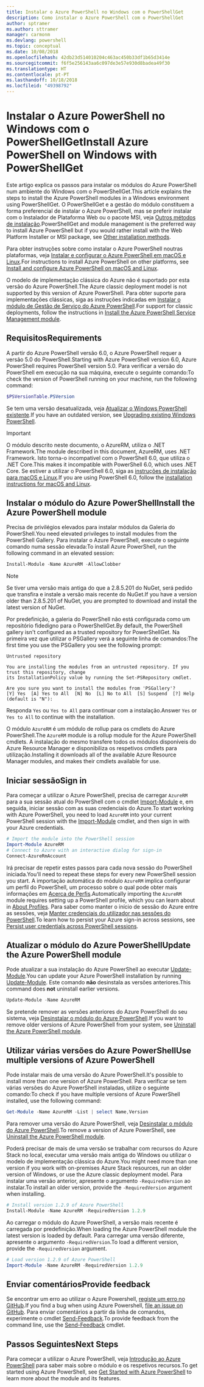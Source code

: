```yaml
---
title: Instalar o Azure PowerShell no Windows com o PowerShellGet
description: Como instalar o Azure PowerShell com o PowerShellGet
author: sptramer
ms.author: sttramer
manager: carmonm
ms.devlang: powershell
ms.topic: conceptual
ms.date: 10/08/2018
ms.openlocfilehash: 42db23d514010204c463ac450b33df1b65d3414e
ms.sourcegitcommit: f6f5e256143aa6c097de3e57e930d8badea49f30
ms.translationtype: HT
ms.contentlocale: pt-PT
ms.lasthandoff: 10/18/2018
ms.locfileid: "49398792"
---
```

# <a name="install-azure-powershell-on-windows-with-powershellget"></a><span data-ttu-id="57080-103">Instalar o Azure PowerShell no Windows com o PowerShellGet</span><span class="sxs-lookup"><span data-stu-id="57080-103">Install Azure PowerShell on Windows with PowerShellGet</span></span>

<span data-ttu-id="57080-104">Este artigo explica os passos para instalar os módulos do Azure PowerShell num ambiente do Windows com o PowerShellGet.</span><span class="sxs-lookup"><span data-stu-id="57080-104">This article explains the steps to install the Azure PowerShell modules in a Windows environment using PowerShellGet.</span></span> <span data-ttu-id="57080-105">O PowerShellGet e a gestão do módulo constituem a forma preferencial de instalar o Azure PowerShell, mas se preferir instalar com o Instalador de Plataforma Web ou o pacote MSI, veja [Outros métodos de instalação](other-install.md).</span><span class="sxs-lookup"><span data-stu-id="57080-105">PowerShellGet and module management is the preferred way to install Azure PowerShell but if you would rather install with the Web Platform Installer or MSI package, see [Other installation methods](other-install.md).</span></span>

<span data-ttu-id="57080-106">Para obter instruções sobre como instalar o Azure PowerShell noutras plataformas, veja [Instalar e configurar o Azure PowerShell em macOS e Linux](install-azurermps-maclinux.md).</span><span class="sxs-lookup"><span data-stu-id="57080-106">For instructions to install Azure PowerShell on other platforms, see [Install and configure Azure PowerShell on macOS and Linux](install-azurermps-maclinux.md).</span></span>

<span data-ttu-id="57080-107">O modelo de implementação clássica do Azure não é suportado por esta versão do Azure PowerShell.</span><span class="sxs-lookup"><span data-stu-id="57080-107">The Azure classic deployment model is not supported by this version of Azure PowerShell.</span></span> <span data-ttu-id="57080-108">Para obter suporte para implementações clássicas, siga as instruções indicadas em [Instalar o módulo de Gestão de Serviço do Azure PowerShell](/powershell/azure/servicemanagement/install-azure-ps).</span><span class="sxs-lookup"><span data-stu-id="57080-108">For support for classic deployments, follow the instructions in [Install the Azure PowerShell Service Management module](/powershell/azure/servicemanagement/install-azure-ps).</span></span>

## <a name="requirements"></a><span data-ttu-id="57080-109">Requisitos</span><span class="sxs-lookup"><span data-stu-id="57080-109">Requirements</span></span>

<span data-ttu-id="57080-110">A partir do Azure PowerShell versão 6.0, o Azure PowerShell requer a versão 5.0 do PowerShell.</span><span class="sxs-lookup"><span data-stu-id="57080-110">Starting with Azure PowerShell version 6.0, Azure PowerShell requires PowerShell version 5.0.</span></span> <span data-ttu-id="57080-111">Para verificar a versão do PowerShell em execução na sua máquina, execute o seguinte comando:</span><span class="sxs-lookup"><span data-stu-id="57080-111">To check the version of PowerShell running on your machine, run the following command:</span></span>

```powershell
$PSVersionTable.PSVersion
```

<span data-ttu-id="57080-112">Se tem uma versão desatualizada, veja [Atualizar o Windows PowerShell existente](/powershell/scripting/setup/installing-windows-powershell?view=powershell-6#upgrading-existing-windows-powershell).</span><span class="sxs-lookup"><span data-stu-id="57080-112">If you have an outdated version, see [Upgrading existing Windows PowerShell](/powershell/scripting/setup/installing-windows-powershell?view=powershell-6#upgrading-existing-windows-powershell).</span></span>

> [!IMPORTANT]
> <span data-ttu-id="57080-113">O módulo descrito neste documento, o AzureRM, utiliza o .NET Framework.</span><span class="sxs-lookup"><span data-stu-id="57080-113">The module described in this document, AzureRM, uses .NET Framework.</span></span> <span data-ttu-id="57080-114">Isto torna-o incompatível com o PowerShell 6.0, que utiliza o .NET Core.</span><span class="sxs-lookup"><span data-stu-id="57080-114">This makes it incompatible with PowerShell 6.0, which uses .NET Core.</span></span> <span data-ttu-id="57080-115">Se estiver a utilizar o PowerShell 6.0, siga as [instruções de instalação para macOS e Linux](install-azurermps-maclinux.md).</span><span class="sxs-lookup"><span data-stu-id="57080-115">If you are using PowerShell 6.0, follow the [installation instructions for macOS and Linux](install-azurermps-maclinux.md).</span></span>

## <a name="install-the-azure-powershell-module"></a><span data-ttu-id="57080-116">Instalar o módulo do Azure PowerShell</span><span class="sxs-lookup"><span data-stu-id="57080-116">Install the Azure PowerShell module</span></span>

<span data-ttu-id="57080-117">Precisa de privilégios elevados para instalar módulos da Galeria do PowerShell.</span><span class="sxs-lookup"><span data-stu-id="57080-117">You need elevated privileges to install modules from the PowerShell Gallery.</span></span> <span data-ttu-id="57080-118">Para instalar o Azure PowerShell, execute o seguinte comando numa sessão elevada:</span><span class="sxs-lookup"><span data-stu-id="57080-118">To install Azure PowerShell, run the following command in an elevated session:</span></span>

```powershell
Install-Module -Name AzureRM -AllowClobber
```

> [!NOTE]
> <span data-ttu-id="57080-119">Se tiver uma versão mais antiga do que a 2.8.5.201 do NuGet, será pedido que transfira e instale a versão mais recente do NuGet.</span><span class="sxs-lookup"><span data-stu-id="57080-119">If you have a version older than 2.8.5.201 of NuGet, you are prompted to download and install the latest version of NuGet.</span></span>

<span data-ttu-id="57080-120">Por predefinição, a galeria do PowerShell não está configurada como um repositório fidedigno para o PowerShellGet.</span><span class="sxs-lookup"><span data-stu-id="57080-120">By default, the PowerShell gallery isn't configured as a trusted repository for PowerShellGet.</span></span> <span data-ttu-id="57080-121">Na primeira vez que utilizar o PSGallery verá a seguinte linha de comandos:</span><span class="sxs-lookup"><span data-stu-id="57080-121">The first time you use the PSGallery you see the following prompt:</span></span>

```output
Untrusted repository

You are installing the modules from an untrusted repository. If you trust this repository, change
its InstallationPolicy value by running the Set-PSRepository cmdlet.

Are you sure you want to install the modules from 'PSGallery'?
[Y] Yes  [A] Yes to All  [N] No  [L] No to All  [S] Suspend  [?] Help (default is "N"):
```

<span data-ttu-id="57080-122">Responda `Yes` ou `Yes to All` para continuar com a instalação.</span><span class="sxs-lookup"><span data-stu-id="57080-122">Answer `Yes` or `Yes to All` to continue with the installation.</span></span>

<span data-ttu-id="57080-123">O módulo `AzureRM` é um módulo de rollup para os cmdlets do Azure PowerShell.</span><span class="sxs-lookup"><span data-stu-id="57080-123">The `AzureRM` module is a rollup module for the Azure PowerShell cmdlets.</span></span> <span data-ttu-id="57080-124">A instalação do mesmo transfere todos os módulos disponíveis do Azure Resource Manager e disponibiliza os respetivos cmdlets para utilização.</span><span class="sxs-lookup"><span data-stu-id="57080-124">Installing it downloads all of the available Azure Resource Manager modules, and makes their cmdlets available for use.</span></span>

## <a name="sign-in"></a><span data-ttu-id="57080-125">Iniciar sessão</span><span class="sxs-lookup"><span data-stu-id="57080-125">Sign in</span></span>

<span data-ttu-id="57080-126">Para começar a utilizar o Azure PowerShell, precisa de carregar `AzureRM` para a sua sessão atual do PowerShell com o cmdlet [Import-Module](/powershell/module/Microsoft.PowerShell.Core/Import-Module) e, em seguida, iniciar sessão com as suas credenciais do Azure.</span><span class="sxs-lookup"><span data-stu-id="57080-126">To start working with Azure PowerShell, you need to load `AzureRM` into your current PowerShell session with the [Import-Module](/powershell/module/Microsoft.PowerShell.Core/Import-Module) cmdlet, and then sign in with your Azure credentials.</span></span>

```powershell
# Import the module into the PowerShell session
Import-Module AzureRM
# Connect to Azure with an interactive dialog for sign-in
Connect-AzureRmAccount
```

<span data-ttu-id="57080-127">Irá precisar de repetir estes passos para cada nova sessão do PowerShell iniciada.</span><span class="sxs-lookup"><span data-stu-id="57080-127">You'll need to repeat these steps for every new PowerShell session you start.</span></span> <span data-ttu-id="57080-128">A importação automática do módulo `AzureRM` implica configurar um perfil do PowerShell, um processo sobre o qual pode obter mais informações em [Acerca de Perfis](/powershell/module/microsoft.powershell.core/about/about_profiles).</span><span class="sxs-lookup"><span data-stu-id="57080-128">Automatically importing the `AzureRM` module requires setting up a PowerShell profile, which you can learn about in [About Profiles](/powershell/module/microsoft.powershell.core/about/about_profiles).</span></span>
<span data-ttu-id="57080-129">Para saber como manter o início de sessão do Azure entre as sessões, veja [Manter credenciais do utilizador nas sessões do PowerShell](context-persistence.md).</span><span class="sxs-lookup"><span data-stu-id="57080-129">To learn how to persist your Azure sign-in across sessions, see [Persist user credentials across PowerShell sessions](context-persistence.md).</span></span>

## <a name="update-the-azure-powershell-module"></a><span data-ttu-id="57080-130">Atualizar o módulo do Azure PowerShell</span><span class="sxs-lookup"><span data-stu-id="57080-130">Update the Azure PowerShell module</span></span>

<span data-ttu-id="57080-131">Pode atualizar a sua instalação do Azure PowerShell ao executar [Update-Module](/powershell/module/powershellget/update-module).</span><span class="sxs-lookup"><span data-stu-id="57080-131">You can update your Azure PowerShell installation by running [Update-Module](/powershell/module/powershellget/update-module).</span></span> <span data-ttu-id="57080-132">Este comando __não__ desinstala as versões anteriores.</span><span class="sxs-lookup"><span data-stu-id="57080-132">This command does __not__ uninstall earlier versions.</span></span>

```powershell
Update-Module -Name AzureRM
```

<span data-ttu-id="57080-133">Se pretende remover as versões anteriores do Azure PowerShell do seu sistema, veja [Desinstalar o módulo do Azure PowerShell](uninstall-azurerm-ps.md).</span><span class="sxs-lookup"><span data-stu-id="57080-133">If you want to remove older versions of Azure PowerShell from your system, see [Uninstall the Azure PowerShell module](uninstall-azurerm-ps.md).</span></span>

## <a name="use-multiple-versions-of-azure-powershell"></a><span data-ttu-id="57080-134">Utilizar várias versões do Azure PowerShell</span><span class="sxs-lookup"><span data-stu-id="57080-134">Use multiple versions of Azure PowerShell</span></span>

<span data-ttu-id="57080-135">Pode instalar mais de uma versão do Azure PowerShell.</span><span class="sxs-lookup"><span data-stu-id="57080-135">It's possible to install more than one version of Azure PowerShell.</span></span> <span data-ttu-id="57080-136">Para verificar se tem várias versões do Azure PowerShell instaladas, utilize o seguinte comando:</span><span class="sxs-lookup"><span data-stu-id="57080-136">To check if you have multiple versions of Azure PowerShell installed, use the following command:</span></span>

```powershell
Get-Module -Name AzureRM -List | select Name,Version
```

<span data-ttu-id="57080-137">Para remover uma versão do Azure PowerShell, veja [Desinstalar o módulo do Azure PowerShell](uninstall-azurerm-ps.md).</span><span class="sxs-lookup"><span data-stu-id="57080-137">To remove a version of Azure PowerShell, see [Uninstall the Azure PowerShell module](uninstall-azurerm-ps.md).</span></span>

<span data-ttu-id="57080-138">Poderá precisar de mais de uma versão se trabalhar com recursos do Azure Stack no local, executar uma versão mais antiga do Windows ou utilizar o modelo de implementação clássica do Azure.</span><span class="sxs-lookup"><span data-stu-id="57080-138">You might need more than one version if you work with on-premises Azure Stack resources, run an older version of Windows, or use the Azure classic deployment model.</span></span> <span data-ttu-id="57080-139">Para instalar uma versão anterior, apresente o argumento `-RequiredVersion` ao instalar.</span><span class="sxs-lookup"><span data-stu-id="57080-139">To install an older version, provide the `-RequiredVersion` argument when installing.</span></span>

```powershell
# Install version 1.2.9 of Azure PowerShell
Install-Module -Name AzureRM -RequiredVersion 1.2.9
```

<span data-ttu-id="57080-140">Ao carregar o módulo do Azure PowerShell, a versão mais recente é carregada por predefinição.</span><span class="sxs-lookup"><span data-stu-id="57080-140">When loading the Azure PowerShell module the latest version is loaded by default.</span></span> <span data-ttu-id="57080-141">Para carregar uma versão diferente, apresente o argumento `-RequiredVersion`.</span><span class="sxs-lookup"><span data-stu-id="57080-141">To load a different version, provide the `-RequiredVersion` argument.</span></span>

```powershell
# Load version 1.2.9 of Azure PowerShell
Import-Module -Name AzureRM -RequiredVersion 1.2.9
```

## <a name="provide-feedback"></a><span data-ttu-id="57080-142">Enviar comentários</span><span class="sxs-lookup"><span data-stu-id="57080-142">Provide feedback</span></span>

<span data-ttu-id="57080-143">Se encontrar um erro ao utilizar o Azure Powershell, [registe um erro no GitHub](https://github.com/Azure/azure-powershell/issues).</span><span class="sxs-lookup"><span data-stu-id="57080-143">If you find a bug when using Azure Powershell, [file an issue on GitHub](https://github.com/Azure/azure-powershell/issues).</span></span>
<span data-ttu-id="57080-144">Para enviar comentários a partir da linha de comandos, experimente o cmdlet [Send-Feedback](/powershell/module/azurerm.profile/send-feedback).</span><span class="sxs-lookup"><span data-stu-id="57080-144">To provide feedback from the command line, use the [Send-Feedback](/powershell/module/azurerm.profile/send-feedback) cmdlet.</span></span>

## <a name="next-steps"></a><span data-ttu-id="57080-145">Passos Seguintes</span><span class="sxs-lookup"><span data-stu-id="57080-145">Next Steps</span></span>

<span data-ttu-id="57080-146">Para começar a utilizar o Azure PowerShell, veja [Introdução ao Azure PowerShell](get-started-azureps.md) para saber mais sobre o módulo e os respetivos recursos.</span><span class="sxs-lookup"><span data-stu-id="57080-146">To get started using Azure PowerShell, see [Get Started with Azure PowerShell](get-started-azureps.md) to learn more about the module and its features.</span></span>